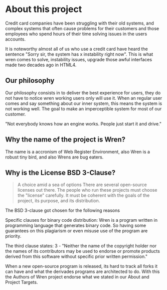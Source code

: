 # About this project

 Credit card companies have been struggling with their old systems, and complex systems that often cause problems for their customers and those employees who spend hours of their time solving issues in the users accounts. 

 It is noteworthy almost all of us who use a credit card have heard the sentence "Sorry sir, the system has x instability right now". This is what wren comes to solve, instability issues, upgrade those awful interfaces made two decades ago in HTML4. 
 
## Our philosophy 

 Our philosophy consists in to deliver the best experience for users, they do not have to notice wren working users only will use it. When an regular user comes and say something about our inner system, this means the system is not working well. The goal to make an imperceptible system for most of our customer.

 "Not everybody knows how an engine works. People just start it and drive."

## Why the name of the project is Wren?
  The name is a accronism of Web Register Environment, also Wren is a robust tiny bird, and also Wrens are bug eaters.

## Why is the License BSD 3-Clause? 

>    A choice amid a sea of options
  There are several open-source licenses out there. The people who run these projects must choose the "license" carefully. It must be coherent with the goals of the project, its purpose, and its distribution.  

  The BSD 3-clause got chosen for the following reasons

   Specific clauses for binary code distribution:
   Wren is a program written in programming language that generates binary code. So having some guarantees on this plagiarism or even misuse use of the program are priority. 

  The third clause states: 
   3 - "Neither the name of the copyright holder nor the names of its contributors may be used to endorse or promote products derived from this software without specific prior written permission."

   When a new open-source program is released, its hard to track all forks it can have and what the derivades programs are architected to do. With this the Authors of Wren project endorse what we stated in our About and Project Targets. 


